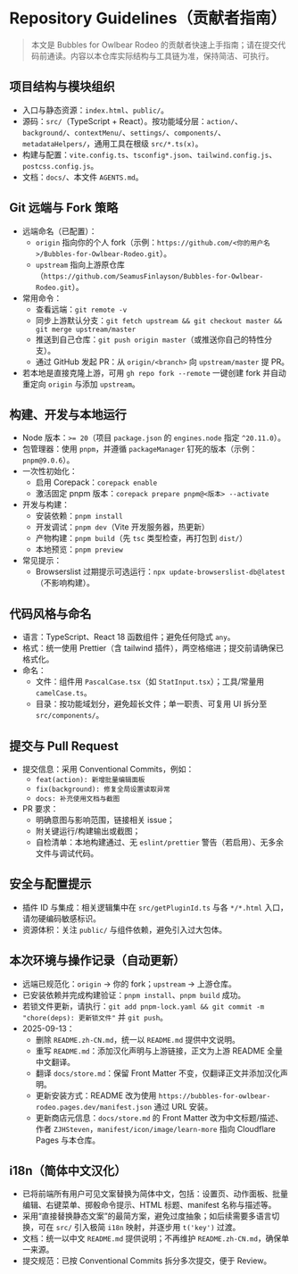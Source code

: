 # Repository Guidelines（贡献者指南）

> 本文是 Bubbles for Owlbear Rodeo 的贡献者快速上手指南；请在提交代码前通读。内容以本仓库实际结构与工具链为准，保持简洁、可执行。

## 项目结构与模块组织
- 入口与静态资源：`index.html`、`public/`。
- 源码：`src/`（TypeScript + React）。按功能域分层：`action/`、`background/`、`contextMenu/`、`settings/`、`components/`、`metadataHelpers/`，通用工具在根级 `src/*.ts(x)`。
- 构建与配置：`vite.config.ts`、`tsconfig*.json`、`tailwind.config.js`、`postcss.config.js`。
- 文档：`docs/`、本文件 `AGENTS.md`。

## Git 远端与 Fork 策略
- 远端命名（已配置）：
  - `origin` 指向你的个人 fork（示例：`https://github.com/<你的用户名>/Bubbles-for-Owlbear-Rodeo.git`）。
  - `upstream` 指向上游原仓库（`https://github.com/SeamusFinlayson/Bubbles-for-Owlbear-Rodeo.git`）。
- 常用命令：
  - 查看远端：`git remote -v`
  - 同步上游默认分支：`git fetch upstream && git checkout master && git merge upstream/master`
  - 推送到自己仓库：`git push origin master`（或推送你自己的特性分支）。
  - 通过 GitHub 发起 PR：从 `origin/<branch>` 向 `upstream/master` 提 PR。
- 若本地是直接克隆上游，可用 `gh repo fork --remote` 一键创建 fork 并自动重定向 `origin` 与添加 `upstream`。

## 构建、开发与本地运行
- Node 版本：`>= 20`（项目 `package.json` 的 `engines.node` 指定 `^20.11.0`）。
- 包管理器：使用 `pnpm`，并遵循 `packageManager` 钉死的版本（示例：`pnpm@9.0.6`）。
- 一次性初始化：
  - 启用 Corepack：`corepack enable`
  - 激活固定 pnpm 版本：`corepack prepare pnpm@<版本> --activate`
- 开发与构建：
  - 安装依赖：`pnpm install`
  - 开发调试：`pnpm dev`（Vite 开发服务器，热更新）
  - 产物构建：`pnpm build`（先 `tsc` 类型检查，再打包到 `dist/`）
  - 本地预览：`pnpm preview`
- 常见提示：
  - Browserslist 过期提示可选运行：`npx update-browserslist-db@latest`（不影响构建）。

## 代码风格与命名
- 语言：TypeScript、React 18 函数组件；避免任何隐式 `any`。
- 格式：统一使用 Prettier（含 tailwind 插件），两空格缩进；提交前请确保已格式化。
- 命名：
  - 文件：组件用 `PascalCase.tsx`（如 `StatInput.tsx`）；工具/常量用 `camelCase.ts`。
  - 目录：按功能域划分，避免超长文件；单一职责、可复用 UI 拆分至 `src/components/`。

## 提交与 Pull Request
- 提交信息：采用 Conventional Commits，例如：
  - `feat(action): 新增批量编辑面板`
  - `fix(background): 修复全局设置读取异常`
  - `docs: 补充使用文档与截图`
- PR 要求：
  - 明确意图与影响范围，链接相关 issue；
  - 附关键运行/构建输出或截图；
  - 自检清单：本地构建通过、无 `eslint/prettier` 警告（若启用）、无多余文件与调试代码。

## 安全与配置提示
- 插件 ID 与集成：相关逻辑集中在 `src/getPluginId.ts` 与各 `*/*.html` 入口，请勿硬编码敏感标识。
- 资源体积：关注 `public/` 与组件依赖，避免引入过大包体。

## 本次环境与操作记录（自动更新）
- 远端已规范化：`origin` → 你的 fork；`upstream` → 上游仓库。
- 已安装依赖并完成构建验证：`pnpm install`、`pnpm build` 成功。
- 若锁文件更新，请执行：`git add pnpm-lock.yaml && git commit -m "chore(deps): 更新锁文件"` 并 `git push`。
- 2025-09-13：
  - 删除 `README.zh-CN.md`，统一以 `README.md` 提供中文说明。
  - 重写 `README.md`：添加汉化声明与上游链接，正文为上游 README 全量中文翻译。
  - 翻译 `docs/store.md`：保留 Front Matter 不变，仅翻译正文并添加汉化声明。
  - 更新安装方式：README 改为使用 `https://bubbles-for-owlbear-rodeo.pages.dev/manifest.json` 通过 URL 安装。
  - 更新商店元信息：`docs/store.md` 的 Front Matter 改为中文标题/描述、作者 `ZJHSteven`，`manifest/icon/image/learn-more` 指向 Cloudflare Pages 与本仓库。

## i18n（简体中文汉化）
- 已将前端所有用户可见文案替换为简体中文，包括：设置页、动作面板、批量编辑、右键菜单、掷骰命令提示、HTML 标题、manifest 名称与描述等。
- 采用“直接替换静态文案”的最简方案，避免过度抽象；如后续需要多语言切换，可在 `src/` 引入极简 `i18n` 映射，并逐步用 `t('key')` 过渡。
- 文档：统一以中文 `README.md` 提供说明；不再维护 `README.zh-CN.md`，确保单一来源。
- 提交规范：已按 Conventional Commits 拆分多次提交，便于 Review。
